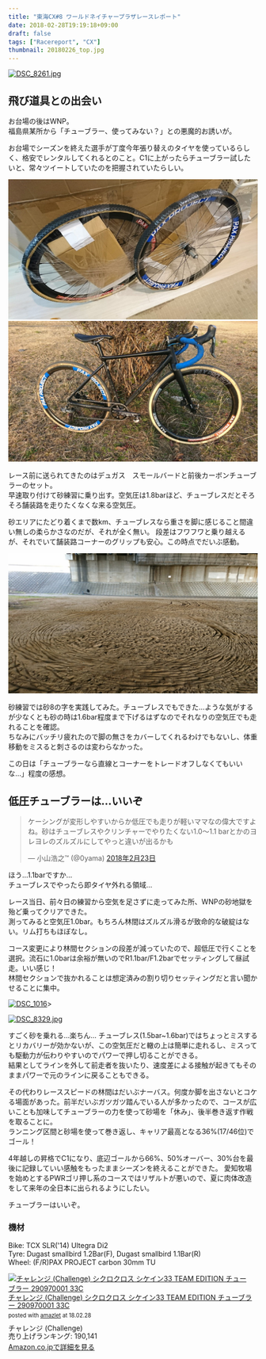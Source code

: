 ```yaml
---
title: "東海CX#8 ワールドネイチャープラザレースレポート"
date: 2018-02-28T19:19:18+09:00
draft: false
tags: ["Racereport", "CX"]
thumbnail: 20180226_top.jpg
---
```

<a data-flickr-embed="true"  href="https://www.flickr.com/photos/maekawa0717/40475491811/in/album-72157693073170254/" title="DSC_8261.jpg"><img src="https://farm5.staticflickr.com/4697/40475491811_508c6f6222_c.jpg" width="800" height="490" alt="DSC_8261.jpg"></a><script async src="//embedr.flickr.com/assets/client-code.js" charset="utf-8"></script>

## 飛び道具との出会い

お台場の後はWNP。\
福島県某所から「チューブラー、使ってみない？」との悪魔的お誘いが。

お台場でシーズンを終えた選手が丁度今年張り替えのタイヤを使っているらしく、格安でレンタルしてくれるとのこと。C1に上がったらチューブラー試したいと、常々ツイートしていたのを把握されていたらしい。

![image](20180226_1.jpg)
![image](20180226_3.jpg)

レース前に送られてきたのはデュガス　スモールバードと前後カーボンチューブラーのセット。\
早速取り付けて砂練習に乗り出す。空気圧は1.8barほど、チューブレスだとそろそろ舗装路を走りたくなくな来る空気圧。

砂エリアにたどり着くまで数km、チューブレスなら重さを脚に感じること間違い無しの柔らかさなのだが、それが全く無い。
段差はフワフワと乗り越えるが、それでいて舗装路コーナーのグリップも安心。この時点でだいぶ感動。

![image](20180226_2.jpg)

砂練習では砂8の字を実践してみた。チューブレスでもできた…ような気がするが少なくとも砂の時は1.6bar程度まで下げるはずなのでそれなりの空気圧でも走れることを確認。\
ちなみにバッチリ疲れたので脚の無さをカバーしてくれるわけでもないし、体重移動をミスると刺さるのは変わらなかった。

この日は「チューブラーなら直線とコーナーをトレードオフしなくてもいいな…」程度の感想。

## 低圧チューブラーは…いいぞ

<blockquote class="twitter-tweet" data-conversation="none" data-lang="ja"><p lang="ja" dir="ltr">ケーシングが変形しやすいからか低圧でも走りが軽いママなの偉大ですよね。砂はチューブレスやクリンチャーでやりたくない1.0〜1.1 barとかのヨレヨレのズルズルにしてやっと違いが出るかも</p>&mdash; 小山浩之™ (@0yama) <a href="https://twitter.com/0yama/status/966950721294712832?ref_src=twsrc%5Etfw">2018年2月23日</a></blockquote>
<script async src="https://platform.twitter.com/widgets.js" charset="utf-8"></script>

ほう…1.1barですか…\
チューブレスでやったら即タイヤ外れる領域…

レース当日、前々日の練習から空気を足さずに走ってみた所、WNPの砂地獄を殆ど乗ってクリアできた。\
測ってみると空気圧1.0bar。もちろん林間はズルズル滑るが致命的な破綻はない。リム打ちもほぼなし。

コース変更により林間セクションの段差が減っていたので、超低圧で行くことを選択。流石に1.0barは余裕が無いのでR1.1bar/F1.2barでセッティングして昼試走。いい感じ！\
林間セクションで抜かれることは想定済みの割り切りセッティングだと言い聞かせることに集中。


<a data-flickr-embed="true"  href="https://www.flickr.com/photos/132570324@N04/39602252905/in/album-72157693881101785/" title="DSC_1016"><img src="https://farm5.staticflickr.com/4603/39602252905_bb0e7a336a_c.jpg" width="800" height="534" alt="DSC_1016"></a>>

<a data-flickr-embed="true"  href="https://www.flickr.com/photos/maekawa0717/26604517168/in/album-72157693073170254/" title="DSC_8329.jpg"><img src="https://farm5.staticflickr.com/4653/26604517168_d6dd0afb8d_c.jpg" width="800" height="534" alt="DSC_8329.jpg"></a>

すごく砂を乗れる…楽ちん…
チューブレス(1.5bar~1.6bar)ではちょっとミスするとリカバリーが効かないが、この空気圧だと轍の上は簡単に走れるし、ミスっても駆動力が伝わりやすいのでパワーで押し切ることができる。\
結果としてラインを外して前走者を抜いたり、速度差による接触が起きてもそのままパワーで元のラインに戻ることもできる。

その代わりレーススピードの林間はだいぶナーバス。何度か脚を出さないとコケる場面があった。前半だいぶガツガツ踏んでいる人が多かったので、コースが広いことも加味してチューブラーの力を使って砂場を「休み」、後半巻き返す作戦を取ることに。\
ランニング区間と砂場を使って巻き返し、キャリア最高となる36%(17/46位)でゴール！

4年越しの昇格でC1になり、底辺ゴールから66%、50%オーバー、30%台を最後に記録していい感触をもったままシーズンを終えることができた。
愛知牧場を始めとするPWRゴリ押し系のコースではリザルトが悪いので、夏に肉体改造をして来年の全日本に出られるようにしたい。


チューブラーはいいぞ。


### 機材
Bike: TCX SLR('14) Ultegra Di2\
Tyre: Dugast smallbird 1.2Bar(F), Dugast smallbird 1.1Bar(R)\
Wheel: (F/R)PAX PROJECT carbon 30mm TU




<div class="amazlet-box" style="margin-bottom:0px;"><div class="amazlet-image" style="float:left;margin:0px 12px 1px 0px;"><a href="http://www.amazon.co.jp/exec/obidos/ASIN/B00K305H82/gensobunya-22/ref=nosim/" name="amazletlink" target="_blank"><img src="https://images-fe.ssl-images-amazon.com/images/I/41OIogqvHRL._SL160_.jpg" alt="チャレンジ (Challenge) シクロクロス シケイン33 TEAM EDITION チューブラー 290970001 33C" style="border: none;" /></a></div><div class="amazlet-info" style="line-height:120%; margin-bottom: 10px"><div class="amazlet-name" style="margin-bottom:10px;line-height:120%"><a href="http://www.amazon.co.jp/exec/obidos/ASIN/B00K305H82/gensobunya-22/ref=nosim/" name="amazletlink" target="_blank">チャレンジ (Challenge) シクロクロス シケイン33 TEAM EDITION チューブラー 290970001 33C</a><div class="amazlet-powered-date" style="font-size:80%;margin-top:5px;line-height:120%">posted with <a href="http://www.amazlet.com/" title="amazlet" target="_blank">amazlet</a> at 18.02.28</div></div><div class="amazlet-detail">チャレンジ (Challenge) <br />売り上げランキング: 190,141<br /></div><div class="amazlet-sub-info" style="float: left;"><div class="amazlet-link" style="margin-top: 5px"><a href="http://www.amazon.co.jp/exec/obidos/ASIN/B00K305H82/gensobunya-22/ref=nosim/" name="amazletlink" target="_blank">Amazon.co.jpで詳細を見る</a></div></div></div><div class="amazlet-footer" style="clear: left"></div></div>